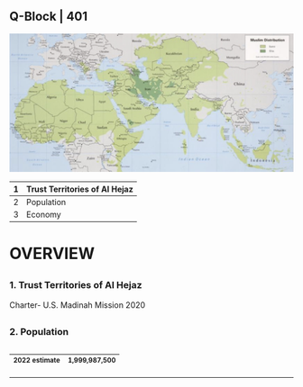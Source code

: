 ## Q-Block | 401

![Alt text](FD156DBB-1ADF-4850-8966-C65566811B56.jpeg)


| 1 | Trust Territories of Al Hejaz |
|---|---|
| 2 | Population |
| 3 | Economy |



##
# OVERVIEW 
##



### 1. Trust Territories of Al Hejaz

Charter- U.S. Madinah Mission 2020


##

### 2. Population 
##



| <sup> 2022 estimate </sup> | <sup> 1,999,987,500 </sup> |
|---|---|
___

